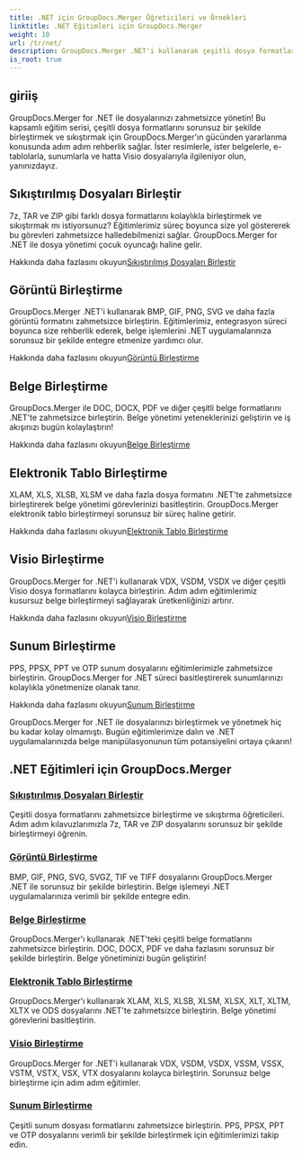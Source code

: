 ```yaml
---
title: .NET için GroupDocs.Merger Öğreticileri ve Örnekleri
linktitle: .NET Eğitimleri için GroupDocs.Merger
weight: 10
url: /tr/net/
description: GroupDocs.Merger .NET'i kullanarak çeşitli dosya formatlarını zahmetsizce birleştirin ve sıkıştırın. Görüntüleri, belgeleri ve daha fazlasını birleştirmeyle ilgili adım adım eğitimleri öğrenin!
is_root: true
---
```

## giriiş

GroupDocs.Merger for .NET ile dosyalarınızı zahmetsizce yönetin! Bu kapsamlı eğitim serisi, çeşitli dosya formatlarını sorunsuz bir şekilde birleştirmek ve sıkıştırmak için GroupDocs.Merger'ın gücünden yararlanma konusunda adım adım rehberlik sağlar. İster resimlerle, ister belgelerle, e-tablolarla, sunumlarla ve hatta Visio dosyalarıyla ilgileniyor olun, yanınızdayız.

## Sıkıştırılmış Dosyaları Birleştir
7z, TAR ve ZIP gibi farklı dosya formatlarını kolaylıkla birleştirmek ve sıkıştırmak mı istiyorsunuz? Eğitimlerimiz süreç boyunca size yol göstererek bu görevleri zahmetsizce halledebilmenizi sağlar. GroupDocs.Merger for .NET ile dosya yönetimi çocuk oyuncağı haline gelir.

 Hakkında daha fazlasını okuyun[Sıkıştırılmış Dosyaları Birleştir](./merge-compress-files/)

## Görüntü Birleştirme
GroupDocs.Merger .NET'i kullanarak BMP, GIF, PNG, SVG ve daha fazla görüntü formatını zahmetsizce birleştirin. Eğitimlerimiz, entegrasyon süreci boyunca size rehberlik ederek, belge işlemlerini .NET uygulamalarınıza sorunsuz bir şekilde entegre etmenize yardımcı olur.

 Hakkında daha fazlasını okuyun[Görüntü Birleştirme](./image-merging/)

## Belge Birleştirme
GroupDocs.Merger ile DOC, DOCX, PDF ve diğer çeşitli belge formatlarını .NET'te zahmetsizce birleştirin. Belge yönetimi yeteneklerinizi geliştirin ve iş akışınızı bugün kolaylaştırın!

 Hakkında daha fazlasını okuyun[Belge Birleştirme](./document-merging/)

## Elektronik Tablo Birleştirme
XLAM, XLS, XLSB, XLSM ve daha fazla dosya formatını .NET'te zahmetsizce birleştirerek belge yönetimi görevlerinizi basitleştirin. GroupDocs.Merger elektronik tablo birleştirmeyi sorunsuz bir süreç haline getirir.

 Hakkında daha fazlasını okuyun[Elektronik Tablo Birleştirme](./spreadsheet-merging/)

## Visio Birleştirme
GroupDocs.Merger for .NET'i kullanarak VDX, VSDM, VSDX ve diğer çeşitli Visio dosya formatlarını kolayca birleştirin. Adım adım eğitimlerimiz kusursuz belge birleştirmeyi sağlayarak üretkenliğinizi artırır.

 Hakkında daha fazlasını okuyun[Visio Birleştirme](./visio-merging/)

## Sunum Birleştirme
PPS, PPSX, PPT ve OTP sunum dosyalarını eğitimlerimizle zahmetsizce birleştirin. GroupDocs.Merger for .NET süreci basitleştirerek sunumlarınızı kolaylıkla yönetmenize olanak tanır.

 Hakkında daha fazlasını okuyun[Sunum Birleştirme](./presentation-merging/)

GroupDocs.Merger for .NET ile dosyalarınızı birleştirmek ve yönetmek hiç bu kadar kolay olmamıştı. Bugün eğitimlerimize dalın ve .NET uygulamalarınızda belge manipülasyonunun tüm potansiyelini ortaya çıkarın!
## .NET Eğitimleri için GroupDocs.Merger
### [Sıkıştırılmış Dosyaları Birleştir](./merge-compress-files/)
Çeşitli dosya formatlarını zahmetsizce birleştirme ve sıkıştırma öğreticileri. Adım adım kılavuzlarımızla 7z, TAR ve ZIP dosyalarını sorunsuz bir şekilde birleştirmeyi öğrenin.
### [Görüntü Birleştirme](./image-merging/)
BMP, GIF, PNG, SVG, SVGZ, TIF ve TIFF dosyalarını GroupDocs.Merger .NET ile sorunsuz bir şekilde birleştirin. Belge işlemeyi .NET uygulamalarınıza verimli bir şekilde entegre edin.
### [Belge Birleştirme](./document-merging/)
GroupDocs.Merger'ı kullanarak .NET'teki çeşitli belge formatlarını zahmetsizce birleştirin. DOC, DOCX, PDF ve daha fazlasını sorunsuz bir şekilde birleştirin. Belge yönetiminizi bugün geliştirin!
### [Elektronik Tablo Birleştirme](./spreadsheet-merging/)
GroupDocs.Merger'ı kullanarak XLAM, XLS, XLSB, XLSM, XLSX, XLT, XLTM, XLTX ve ODS dosyalarını .NET'te zahmetsizce birleştirin. Belge yönetimi görevlerini basitleştirin.
### [Visio Birleştirme](./visio-merging/)
GroupDocs.Merger for .NET'i kullanarak VDX, VSDM, VSDX, VSSM, VSSX, VSTM, VSTX, VSX, VTX dosyalarını kolayca birleştirin. Sorunsuz belge birleştirme için adım adım eğitimler.
### [Sunum Birleştirme](./presentation-merging/)
Çeşitli sunum dosyası formatlarını zahmetsizce birleştirin. PPS, PPSX, PPT ve OTP dosyalarını verimli bir şekilde birleştirmek için eğitimlerimizi takip edin.
